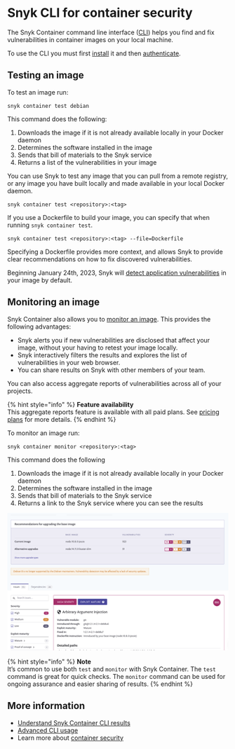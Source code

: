 # Snyk CLI for container security

The Snyk Container command line interface ([CLI](../../snyk-cli/)) helps you find and fix vulnerabilities in container images on your local machine.

To use the CLI you must first [install](../../snyk-cli/install-the-snyk-cli/) it and then [authenticate](../../snyk-cli/commands/auth.md).

## Testing an image

To test an image run:

```
snyk container test debian
```

This command does the following:

1. Downloads the image if it is not already available locally in your Docker daemon
2. Determines the software installed in the image
3. Sends that bill of materials to the Snyk service
4. Returns a list of the vulnerabilities in your image

You can use Snyk to test any image that you can pull from a remote registry, or any image you have built locally and made available in your local Docker daemon.

```
snyk container test <repository>:<tag>
```

If you use a Dockerfile to build your image, you can specify that when running `snyk container test`.

```
snyk container test <repository>:<tag> --file=Dockerfile
```

Specifying a Dockerfile provides more context, and allows Snyk to provide clear recommendations on how to fix discovered vulnerabilities.

Beginning January 24th, 2023, Snyk will [detect application vulnerabilities](https://docs.snyk.io/products/snyk-container/getting-around-the-snyk-container-ui/detecting-application-vulnerabilities-in-container-images#using-cli-to-detect-vulnerabilities) in your image by default.

## Monitoring an image

Snyk Container also allows you to [monitor an image](https://snyk.io/learn/container-security/container-monitoring/). This provides the following advantages:

* Snyk alerts you if new vulnerabilities are disclosed that affect your image, without your having to retest your image locally.
* Snyk interactively filters the results and explores the list of vulnerabilities in your web browser.
* You can share results on Snyk with other members of your team.

You can also access aggregate reports of vulnerabilities across all of your projects.

{% hint style="info" %}
**Feature availability**\
This aggregate reports feature is available with all paid plans. See [pricing plans](https://snyk.io/plans/) for more details.
{% endhint %}

To monitor an image run:

```
snyk container monitor <repository>:<tag>
```

This command does the following

1. Downloads the image if it is not already available locally in your Docker daemon
2. Determines the software installed in the image
3. Sends that bill of materials to the Snyk service
4. Returns a link to the Snyk service where you can see the results

![](../../.gitbook/assets/monitor.png)

{% hint style="info" %}
**Note**\
It’s common to use both `test` and `monitor` with Snyk Container. The `test` command is great for quick checks. The `monitor` command can be used for ongoing assurance and easier sharing of results.
{% endhint %}

## More information

* [Understand Snyk Container CLI results](https://docs.snyk.io/snyk-container/snyk-cli-for-container-security/understanding-snyk-container-cli-results)
* [Advanced CLI usage](https://docs.snyk.io/snyk-container/snyk-cli-for-container-security/advanced-snyk-container-cli-usage)
* Learn more about [container security](https://snyk.io/learn/container-security/)
